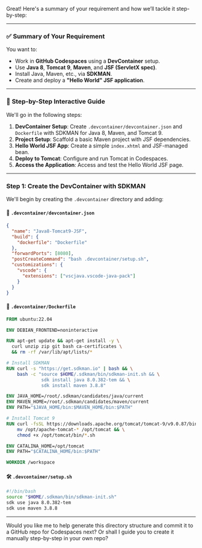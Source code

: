 Great! Here's a summary of your requirement and how we’ll tackle it step-by-step:

---

### ✅ **Summary of Your Requirement**

You want to:

* Work in **GitHub Codespaces** using a **DevContainer** setup.
* Use **Java 8**, **Tomcat 9**, **Maven**, and **JSF (ServletX spec)**.
* Install Java, Maven, etc., via **SDKMAN**.
* Create and deploy a **"Hello World" JSF application**.

---

### 🧩 **Step-by-Step Interactive Guide**

We'll go in the following steps:

1. **DevContainer Setup**: Create `.devcontainer/devcontainer.json` and `Dockerfile` with SDKMAN for Java 8, Maven, and Tomcat 9.
2. **Project Setup**: Scaffold a basic Maven project with JSF dependencies.
3. **Hello World JSF App**: Create a simple `index.xhtml` and JSF-managed bean.
4. **Deploy to Tomcat**: Configure and run Tomcat in Codespaces.
5. **Access the Application**: Access and test the Hello World JSF page.

---

### Step 1: Create the DevContainer with SDKMAN

We'll begin by creating the `.devcontainer` directory and adding:

#### 📄 `.devcontainer/devcontainer.json`

```json
{
  "name": "Java8-Tomcat9-JSF",
  "build": {
    "dockerfile": "Dockerfile"
  },
  "forwardPorts": [8080],
  "postCreateCommand": "bash .devcontainer/setup.sh",
  "customizations": {
    "vscode": {
      "extensions": ["vscjava.vscode-java-pack"]
    }
  }
}
```

#### 🐳 `.devcontainer/Dockerfile`

```Dockerfile
FROM ubuntu:22.04

ENV DEBIAN_FRONTEND=noninteractive

RUN apt-get update && apt-get install -y \
  curl unzip zip git bash ca-certificates \
  && rm -rf /var/lib/apt/lists/*

# Install SDKMAN
RUN curl -s "https://get.sdkman.io" | bash && \
    bash -c "source $HOME/.sdkman/bin/sdkman-init.sh && \
             sdk install java 8.0.382-tem && \
             sdk install maven 3.8.8"

ENV JAVA_HOME=/root/.sdkman/candidates/java/current
ENV MAVEN_HOME=/root/.sdkman/candidates/maven/current
ENV PATH="$JAVA_HOME/bin:$MAVEN_HOME/bin:$PATH"

# Install Tomcat 9
RUN curl -fsSL https://downloads.apache.org/tomcat/tomcat-9/v9.0.87/bin/apache-tomcat-9.0.87.tar.gz | tar xz -C /opt && \
    mv /opt/apache-tomcat-* /opt/tomcat && \
    chmod +x /opt/tomcat/bin/*.sh

ENV CATALINA_HOME=/opt/tomcat
ENV PATH="$CATALINA_HOME/bin:$PATH"

WORKDIR /workspace
```

#### 🛠 `.devcontainer/setup.sh`

```bash
#!/bin/bash
source "$HOME/.sdkman/bin/sdkman-init.sh"
sdk use java 8.0.382-tem
sdk use maven 3.8.8
```

---

Would you like me to help generate this directory structure and commit it to a GitHub repo for Codespaces next? Or shall I guide you to create it manually step-by-step in your own repo?
